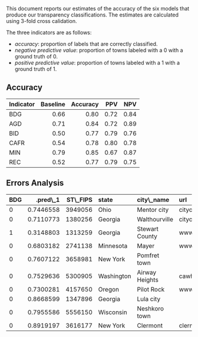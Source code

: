 This document reports our estimates of the accuracy of the six models
that produce our transparency classifications. The estimates are
calculated using 3-fold cross calidation.

The three indicators are as follows:

-   *accuracy*: proportion of labels that are correctly classified.
-   *negative predictive value*: proportion of towns labeled with a 0
    with a ground truth of 0.
-   *positive predictive value*: proportion of towns labeled with a 1
    with a ground truth of 1.

## Accuracy

<table>
<thead>
<tr>
<th style="text-align:left;">
Indicator
</th>
<th style="text-align:right;">
Baseline
</th>
<th style="text-align:right;">
Accuracy
</th>
<th style="text-align:right;">
PPV
</th>
<th style="text-align:right;">
NPV
</th>
</tr>
</thead>
<tbody>
<tr>
<td style="text-align:left;">
BDG
</td>
<td style="text-align:right;">
0.66
</td>
<td style="text-align:right;">
0.80
</td>
<td style="text-align:right;">
0.72
</td>
<td style="text-align:right;">
0.84
</td>
</tr>
<tr>
<td style="text-align:left;">
AGD
</td>
<td style="text-align:right;">
0.71
</td>
<td style="text-align:right;">
0.84
</td>
<td style="text-align:right;">
0.72
</td>
<td style="text-align:right;">
0.89
</td>
</tr>
<tr>
<td style="text-align:left;">
BID
</td>
<td style="text-align:right;">
0.50
</td>
<td style="text-align:right;">
0.77
</td>
<td style="text-align:right;">
0.79
</td>
<td style="text-align:right;">
0.76
</td>
</tr>
<tr>
<td style="text-align:left;">
CAFR
</td>
<td style="text-align:right;">
0.54
</td>
<td style="text-align:right;">
0.78
</td>
<td style="text-align:right;">
0.80
</td>
<td style="text-align:right;">
0.78
</td>
</tr>
<tr>
<td style="text-align:left;">
MIN
</td>
<td style="text-align:right;">
0.79
</td>
<td style="text-align:right;">
0.85
</td>
<td style="text-align:right;">
0.67
</td>
<td style="text-align:right;">
0.87
</td>
</tr>
<tr>
<td style="text-align:left;">
REC
</td>
<td style="text-align:right;">
0.52
</td>
<td style="text-align:right;">
0.77
</td>
<td style="text-align:right;">
0.79
</td>
<td style="text-align:right;">
0.75
</td>
</tr>
</tbody>
</table>

## Errors Analysis

<table>
<thead>
<tr>
<th style="text-align:left;">
BDG
</th>
<th style="text-align:right;">
.pred\_1
</th>
<th style="text-align:right;">
ST\_FIPS
</th>
<th style="text-align:left;">
state
</th>
<th style="text-align:left;">
city\_name
</th>
<th style="text-align:left;">
url
</th>
</tr>
</thead>
<tbody>
<tr>
<td style="text-align:left;">
0
</td>
<td style="text-align:right;">
0.7446558
</td>
<td style="text-align:right;">
3949056
</td>
<td style="text-align:left;">
Ohio
</td>
<td style="text-align:left;">
Mentor city
</td>
<td style="text-align:left;">
cityofmentor.com
</td>
</tr>
<tr>
<td style="text-align:left;">
0
</td>
<td style="text-align:right;">
0.7110773
</td>
<td style="text-align:right;">
1380256
</td>
<td style="text-align:left;">
Georgia
</td>
<td style="text-align:left;">
Walthourville
</td>
<td style="text-align:left;">
cityofwalthourville.com
</td>
</tr>
<tr>
<td style="text-align:left;">
1
</td>
<td style="text-align:right;">
0.3148803
</td>
<td style="text-align:right;">
1313259
</td>
<td style="text-align:left;">
Georgia
</td>
<td style="text-align:left;">
Stewart County
</td>
<td style="text-align:left;">
www.stewartcountyga.gov
</td>
</tr>
<tr>
<td style="text-align:left;">
0
</td>
<td style="text-align:right;">
0.6803182
</td>
<td style="text-align:right;">
2741138
</td>
<td style="text-align:left;">
Minnesota
</td>
<td style="text-align:left;">
Mayer
</td>
<td style="text-align:left;">
www.cityofmayer.com
</td>
</tr>
<tr>
<td style="text-align:left;">
0
</td>
<td style="text-align:right;">
0.7607122
</td>
<td style="text-align:right;">
3658981
</td>
<td style="text-align:left;">
New York
</td>
<td style="text-align:left;">
Pomfret town
</td>
<td style="text-align:left;">
<https://townofpomfretny.org/>
</td>
</tr>
<tr>
<td style="text-align:left;">
0
</td>
<td style="text-align:right;">
0.7529636
</td>
<td style="text-align:right;">
5300905
</td>
<td style="text-align:left;">
Washington
</td>
<td style="text-align:left;">
Airway Heights
</td>
<td style="text-align:left;">
cawh.org
</td>
</tr>
<tr>
<td style="text-align:left;">
0
</td>
<td style="text-align:right;">
0.7300281
</td>
<td style="text-align:right;">
4157650
</td>
<td style="text-align:left;">
Oregon
</td>
<td style="text-align:left;">
Pilot Rock
</td>
<td style="text-align:left;">
www.cityofpilotrock.org
</td>
</tr>
<tr>
<td style="text-align:left;">
0
</td>
<td style="text-align:right;">
0.8668599
</td>
<td style="text-align:right;">
1347896
</td>
<td style="text-align:left;">
Georgia
</td>
<td style="text-align:left;">
Lula city
</td>
<td style="text-align:left;">
<https://www.cityoflula.com/>
</td>
</tr>
<tr>
<td style="text-align:left;">
0
</td>
<td style="text-align:right;">
0.7955586
</td>
<td style="text-align:right;">
5556150
</td>
<td style="text-align:left;">
Wisconsin
</td>
<td style="text-align:left;">
Neshkoro town
</td>
<td style="text-align:left;">
<https://townofneshkoro.org/>
</td>
</tr>
<tr>
<td style="text-align:left;">
0
</td>
<td style="text-align:right;">
0.8919197
</td>
<td style="text-align:right;">
3616177
</td>
<td style="text-align:left;">
New York
</td>
<td style="text-align:left;">
Clermont
</td>
<td style="text-align:left;">
clermontny.org
</td>
</tr>
</tbody>
</table>
